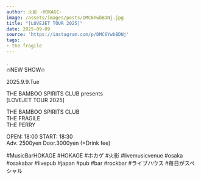 ```yaml
---
author: 火影 -HOKAGE-
image: /assets/images/posts/DMC6YwbBDNj.jpg
title: "[LOVEJET TOUR 2025]"
date: 2025-09-09
source: 'https://instagram.com/p/DMC6YwbBDNj'
tags:
- the fragile
---
```

.<br>
🔥NEW SHOW🔥

2025.9.9.Tue

THE BAMBOO SPIRITS CLUB presents<br>
[LOVEJET TOUR 2025]

THE BAMBOO SPIRITS CLUB<br>
THE FRAGILE<br>
THE PERRY

OPEN: 18:00 START: 18:30<br>
Adv. 2500yen Door.3000yen (+Drink fee)

#MusicBarHOKAGE #HOKAGE #ホカゲ #火影 #livemusicvenue #osaka #osakabar #livepub #japan #pub #bar #rockbar #ライブハウス #毎日がスペシャル